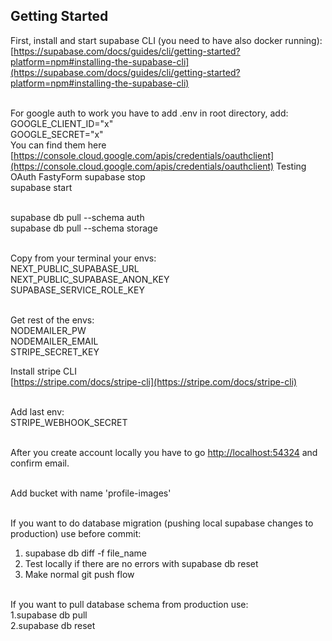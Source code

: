 
## Getting Started

First, install and start supabase CLI (you need to have also docker running):<br/>
[https://supabase.com/docs/guides/cli/getting-started?platform=npm#installing-the-supabase-cli](https://supabase.com/docs/guides/cli/getting-started?platform=npm#installing-the-supabase-cli)<br/><br/>

For google auth to work you have to add .env in root directory, add:<br/>
GOOGLE_CLIENT_ID="x"<br/>
GOOGLE_SECRET="x"<br/>
You can find them here [https://console.cloud.google.com/apis/credentials/oauthclient](https://console.cloud.google.com/apis/credentials/oauthclient) Testing OAuth FastyForm
supabase stop<br/>
supabase start <br/><br/>

supabase db pull --schema auth<br/>
supabase db pull --schema storage<br/><br/>

Copy from your terminal your envs:<br/>
NEXT_PUBLIC_SUPABASE_URL<br/>
NEXT_PUBLIC_SUPABASE_ANON_KEY<br/>
SUPABASE_SERVICE_ROLE_KEY<br/><br/>

Get rest of the envs:<br/>
NODEMAILER_PW<br/>
NODEMAILER_EMAIL<br/>
STRIPE_SECRET_KEY<br/>

Install stripe CLI<br/>
[https://stripe.com/docs/stripe-cli](https://stripe.com/docs/stripe-cli)<br/><br/>

Add last env:<br/>
STRIPE_WEBHOOK_SECRET<br/><br/>

After you create account locally you have to go [http://localhost:54324](http://localhost:54324) and confirm email.<br/><br/>


Add bucket with name 'profile-images'<br/><br/>

If you want to do database migration (pushing local supabase changes to production) use before commit: <br/>
1. supabase db diff -f file_name <br/>
2. Test locally if there are no errors with supabase db reset <br/>
3. Make normal git push flow<br/><br/>

If you want to pull database schema from production use:<br/>
1.supabase db pull<br/>
2.supabase db reset<br/>